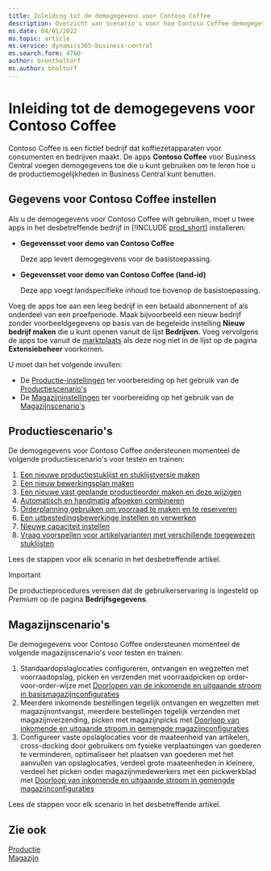 ```yaml
---
title: Inleiding tot de demogegevens voor Contoso Coffee
description: Overzicht van scenario's voor hoe Contoso Coffee-demogegevens u kunnen helpen bij het leren gebruiken van de mogelijkheden in Business Central.
ms.date: 04/01/2022
ms.topic: article
ms.service: dynamics365-business-central
ms.search.form: 4760
author: brentholtorf
ms.author: bholtorf
---
```


# Inleiding tot de demogegevens voor Contoso Coffee

Contoso Coffee is een fictief bedrijf dat koffiezetapparaten voor consumenten en bedrijven maakt. De apps **Contoso Coffee** voor Business Central voegen demogegevens toe die u kunt gebruiken om te leren hoe u de productiemogelijkheden in Business Central kunt benutten.  


## Gegevens voor Contoso Coffee instellen

Als u de demogegevens voor Contoso Coffee wilt gebruiken, moet u twee apps in het desbetreffende bedrijf in [!INCLUDE [prod_short](../includes/prod_short.md)] installeren:  

- **Gegevensset voor demo van Contoso Coffee**  

    Deze app levert demogegevens voor de basistoepassing.  
- **Gegevensset voor demo van Contoso Coffee (land-id)**  

    Deze app voegt landspecifieke inhoud toe bovenop de basistoepassing.

Voeg de apps toe aan een leeg bedrijf in een betaald abonnement of als onderdeel van een proefperiode. Maak bijvoorbeeld een nieuw bedrijf zonder voorbeeldgegevens op basis van de begeleide instelling **Nieuw bedrijf maken** die u kunt openen vanuit de lijst **Bedrijven**. Voeg vervolgens de apps toe vanuit de [marktplaats](../ui-extensions-install-uninstall.md#install) als deze nog niet in de lijst op de pagina **Extensiebeheer** voorkomen.  

U moet dan het volgende invullen:
 - De [Productie-instellingen](manufacturing/contoso-coffee-manufacturing-intro.md) ter voorbereiding op het gebruik van de [Productiescenario's](#manufacturing-scenarios)
 - De [Magazijninstellingen](warehousing/contoso-coffee-warehousing-intro.md) ter voorbereiding op het gebruik van de [Magazijnscenario's](#warehousing-scenarios)

## Productiescenario's

De demogegevens voor Contoso Coffee ondersteunen momenteel de volgende productiescenario's voor testen en trainen:

1. [Een nieuwe productiestuklijst en stuklijstversie maken](manufacturing/create-new-production-bom-version.md)  
2. [Een nieuw bewerkingsplan maken](manufacturing/create-new-routing.md)  
3. [Een nieuwe vast geplande productieorder maken en deze wijzigen](manufacturing/create-firm-planned-production-order-change.md)  
4. [Automatisch en handmatig afboeken combineren](manufacturing/combine-automatic-manual-flushing.md)  
5. [Orderplanning gebruiken om voorraad te maken en te reserveren](manufacturing/order-planning-create-reserve-supply.md)  
6. [Een uitbestedingsbewerkinge instellen en verwerken](manufacturing/set-up-process-subcontracting-operation.md)  
7. [Nieuwe capaciteit instellen](manufacturing/set-up-new-capacity.md)  
8. [Vraag voorspellen voor artikelvarianten met verschillende toegewezen stuklijsten](manufacturing/variants.md)  

Lees de stappen voor elk scenario in het desbetreffende artikel.  

> [!IMPORTANT]
> De productieprocedures vereisen dat de gebruikerservaring is ingesteld op *Premium* op de pagina **Bedrijfsgegevens**.

## Magazijnscenario's

De demogegevens voor Contoso Coffee ondersteunen momenteel de volgende magazijnscenario's voor testen en trainen:

1.  Standaardopslaglocaties configureren, ontvangen en wegzetten met voorraadopslag, picken en verzenden met voorraadpicken op order-voor-order-wijze met [Doorlopen van de inkomende en uitgaande stroom in basismagazijnconfiguraties](warehousing/warehouse-basic-flow-putaway-pick.md)
2.  Meerdere inkomende bestellingen tegelijk ontvangen en wegzetten met magazijnontvangst, meerdere bestellingen tegelijk verzenden met magazijnverzending, picken met magazijnpicks met [Doorloop van inkomende en uitgaande stroom in gemengde magazijnconfiguraties](warehousing/warehouse-mixed-flow-receive-pick-ship.md)
3.  Configureer vaste opslaglocaties voor de maateenheid van artikelen, cross-docking door gebruikers om fysieke verplaatsingen van goederen te verminderen, optimaliseer het plaatsen van goederen met het aanvullen van opslaglocaties, verdeel grote maateenheden in kleinere, verdeel het picken onder magazijnmedewerkers met een pickwerkblad met [Doorloop van inkomende en uitgaande stroom in gemengde magazijnconfiguraties](warehousing/warehouse-directed-flow.md)

Lees de stappen voor elk scenario in het desbetreffende artikel.
   
## Zie ook

[Productie](../production-manage-manufacturing.md)  
[Magazijn](../warehouse-manage-warehouse.md)  

